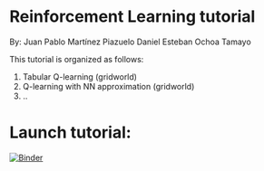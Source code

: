 # Reinforcement Learning tutorial
By: 
Juan Pablo Martínez Piazuelo
Daniel Esteban Ochoa Tamayo

This tutorial is organized as follows:
1. Tabular Q-learning (gridworld)
2. Q-learning with NN approximation (gridworld)
3. ..

# Launch tutorial:
[![Binder](https://mybinder.org/badge.svg)](https://mybinder.org/v2/gh/jpmartinez10/RL-tutorial.git/master?urlpath=lab)
